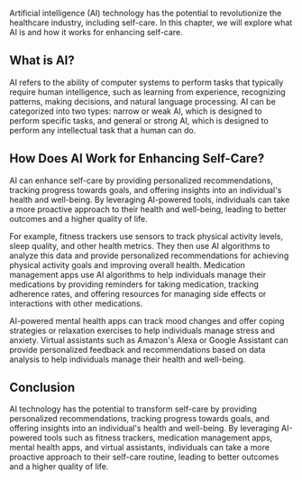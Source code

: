 
Artificial intelligence (AI) technology has the potential to revolutionize the healthcare industry, including self-care. In this chapter, we will explore what AI is and how it works for enhancing self-care.

What is AI?
-----------

AI refers to the ability of computer systems to perform tasks that typically require human intelligence, such as learning from experience, recognizing patterns, making decisions, and natural language processing. AI can be categorized into two types: narrow or weak AI, which is designed to perform specific tasks, and general or strong AI, which is designed to perform any intellectual task that a human can do.

How Does AI Work for Enhancing Self-Care?
-----------------------------------------

AI can enhance self-care by providing personalized recommendations, tracking progress towards goals, and offering insights into an individual's health and well-being. By leveraging AI-powered tools, individuals can take a more proactive approach to their health and well-being, leading to better outcomes and a higher quality of life.

For example, fitness trackers use sensors to track physical activity levels, sleep quality, and other health metrics. They then use AI algorithms to analyze this data and provide personalized recommendations for achieving physical activity goals and improving overall health. Medication management apps use AI algorithms to help individuals manage their medications by providing reminders for taking medication, tracking adherence rates, and offering resources for managing side effects or interactions with other medications.

AI-powered mental health apps can track mood changes and offer coping strategies or relaxation exercises to help individuals manage stress and anxiety. Virtual assistants such as Amazon's Alexa or Google Assistant can provide personalized feedback and recommendations based on data analysis to help individuals manage their health and well-being.

Conclusion
----------

AI technology has the potential to transform self-care by providing personalized recommendations, tracking progress towards goals, and offering insights into an individual's health and well-being. By leveraging AI-powered tools such as fitness trackers, medication management apps, mental health apps, and virtual assistants, individuals can take a more proactive approach to their self-care routine, leading to better outcomes and a higher quality of life.
